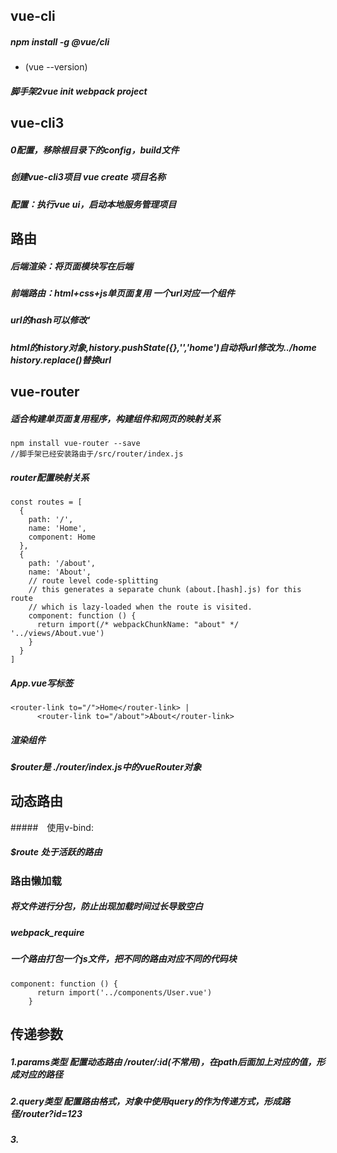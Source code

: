 ## vue-cli

##### npm install -g @vue/cli
+ (vue --version)
##### 脚手架2vue init webpack project

## vue-cli3

##### 0配置，移除根目录下的config，build文件

##### 创建vue-cli3项目 vue create 项目名称

##### 配置：执行vue ui，启动本地服务管理项目

## 路由

##### 后端渲染：将页面模块写在后端

##### 前端路由：html+css+js单页面复用 一个url对应一个组件

##### url的hash可以修改‘

##### html的history对象,history.pushState({},'','home')自动将url修改为../home history.replace()替换url

## vue-router

##### 适合构建单页面复用程序，构建组件和网页的映射关系

```$xslt
npm install vue-router --save
//脚手架已经安装路由于/src/router/index.js
```

##### router配置映射关系
```$xslt
const routes = [
  {
    path: '/',
    name: 'Home',
    component: Home
  },
  {
    path: '/about',
    name: 'About',
    // route level code-splitting
    // this generates a separate chunk (about.[hash].js) for this route
    // which is lazy-loaded when the route is visited.
    component: function () {
      return import(/* webpackChunkName: "about" */ '../views/About.vue')
    }
  }
]
```

##### App.vue写标签
```
<router-link to="/">Home</router-link> |
      <router-link to="/about">About</router-link>
```

##### <router-view/>渲染组件


##### $router是 ./router/index.js中的vueRouter对象  

## 动态路由

#####　使用v-bind:

##### $route 处于活跃的路由

### 路由懒加载

##### 将文件进行分包，防止出现加载时间过长导致空白

##### __webpack_require__

##### 一个路由打包一个js文件，把不同的路由对应不同的代码块

```$xslt
component: function () {
      return import('../components/User.vue')
    }
```

## 传递参数

##### 1.params类型  配置动态路由 /router/:id(不常用)，在path后面加上对应的值，形成对应的路径

##### 2.query类型 配置路由格式，对象中使用query的作为传递方式，形成路径/router?id=123

##### 3.